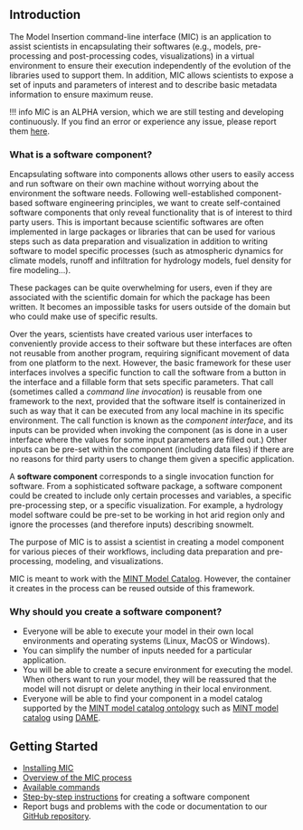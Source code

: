 ## Introduction

The Model Insertion command-line interface (MIC) is an application to assist scientists in encapsulating their softwares (e.g., models, pre-processing and post-processing codes, visualizations) in a virtual environment to ensure their execution independently of the evolution of the libraries used to support them. In addition, MIC allows scientists to expose a set of inputs and parameters of interest and to describe basic metadata information to ensure maximum reuse.

!!! info
    MIC is an ALPHA version, which we are still testing and developing continuously. If you find an error or experience any issue, please report them [here](https://github.com/mintproject/mic/issues/new/choose).

### What is a software component?

Encapsulating software into components allows other users to easily access and run software on their own machine without worrying about the environment the software needs. Following well-established component-based software engineering principles, we want to create self-contained software components that only reveal functionality that is of interest to third party users. This is important because scientific softwares are often implemented in large packages or libraries that can be used for various steps such as data preparation and visualization in addition to writing software to model specific processes (such as atmospheric dynamics for climate models, runoff and infiltration for hydrology models, fuel density for fire modeling...).

These packages can be quite overwhelming for users, even if they are associated with the scientific domain for which the package has been written. It becomes an impossible tasks for users outside of the domain but who could make use of specific results.

Over the years, scientists have created various user interfaces to conveniently provide access to their software but these interfaces are often not reusable from another program, requiring significant movement of data from one platform to the next. However, the basic framework for these user interfaces involves a specific function to call the software from a button in the interface and a fillable form that sets specific parameters. That call (sometimes called a *command line invocation*) is reusable from one framework to the next, provided that the software itself is containerized in such as way that it can be executed from any local machine in its specific environment.  The call function is known as the *component interface*, and its inputs can be provided when invoking the component (as is done in a user interface where the values for some input parameters are filled out.) Other inputs can be pre-set within the component (including data files) if there are no reasons for third party users to change them given a specific application.

A **software component** corresponds to a single invocation function for software.  From a sophisticated software package, a software component could be created to include only certain processes and variables, a specific pre-processing step, or a specific visualization. For example, a hydrology model software could be pre-set to be working in hot arid region only and ignore the processes (and therefore inputs) describing snowmelt.   

The purpose of MIC is to assist a scientist in creating a model component for various pieces of their workflows, including data preparation and pre-processing, modeling, and visualizations.

MIC is meant to work with the [MINT Model Catalog](https://github.com/mintproject/ModelCatalog). However, the container it creates in the process can be reused outside of this framework.

### Why should you create a software component?

* Everyone will be able to execute your model in their own local environments and operating systems (Linux, MacOS or Windows).
* You can simplify the number of inputs needed for a particular application.
* You will be able to create a secure environment for executing the model. When others want to run your model, they will be reassured that the model will not disrupt or delete anything in their local environment.
* Everyone will be able to find your component in a model catalog supported by the [MINT model catalog ontology](https://github.com/mintproject/Mint-ModelCatalog-Ontology) such as [MINT model catalog](https://models.mint.isi.edu/) using [DAME](dame-cli.readthedocs.io/).  

## Getting Started

* [Installing MIC](installation)
* [Overview of the MIC process](overview)
* [Available commands](usage)
* [Step-by-step instructions](/model_configuration/01-overview) for creating a software component
* Report bugs and problems with the code or documentation to our [GitHub repository](https://github.com/mintproject/mic/issues).
